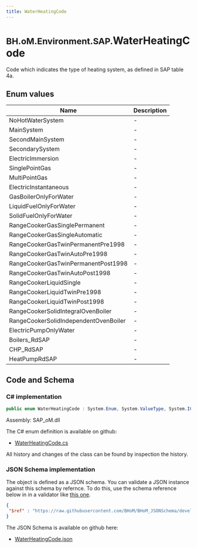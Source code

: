 ```yaml
---
title: WaterHeatingCode
---
```


# <small>BH.oM.Environment.SAP.</small>**WaterHeatingCode**

Code which indicates the type of heating system, as defined in SAP table 4a.

## Enum values

| Name            | Description                                                    |
|-----------------|----------------------------------------------------------------|
| NoHotWaterSystem |  -  |
| MainSystem |  -  |
| SecondMainSystem |  -  |
| SecondarySystem |  -  |
| ElectricImmersion |  -  |
| SinglePointGas |  -  |
| MultiPointGas |  -  |
| ElectricInstantaneous |  -  |
| GasBoilerOnlyForWater |  -  |
| LiquidFuelOnlyForWater |  -  |
| SolidFuelOnlyForWater |  -  |
| RangeCookerGasSinglePermanent |  -  |
| RangeCookerGasSingleAutomatic |  -  |
| RangeCookerGasTwinPermanentPre1998 |  -  |
| RangeCookerGasTwinAutoPre1998 |  -  |
| RangeCookerGasTwinPermanentPost1998 |  -  |
| RangeCookerGasTwinAutoPost1998 |  -  |
| RangeCookerLiquidSingle |  -  |
| RangeCookerLiquidTwinPre1998 |  -  |
| RangeCookerLiquidTwinPost1998 |  -  |
| RangeCookerSolidIntegralOvenBoiler |  -  |
| RangeCookerSolidIndependentOvenBoiler |  -  |
| ElectricPumpOnlyWater |  -  |
| Boilers_RdSAP |  -  |
| CHP_RdSAP |  -  |
| HeatPumpRdSAP |  -  |


## Code and Schema

### C# implementation

``` C# title="C#"
public enum WaterHeatingCode : System.Enum, System.ValueType, System.IComparable, System.ISpanFormattable, System.IFormattable, System.IConvertible
```

Assembly: SAP_oM.dll

The C# enum definition is available on github:

- [WaterHeatingCode.cs](https://github.com/BHoM/SAP_Toolkit/blob/develop/SAP_oM/Enums\WaterHeatingCode.cs)

All history and changes of the class can be found by inspection the history.
### JSON Schema implementation

The object is defined as a JSON schema. You can validate a JSON instance against this schema by refernce. To do this, use the schema reference below in in a validator like [this one](https://www.jsonschemavalidator.net/).

``` json title="JSON Schema"
{
 "$ref" : "https://raw.githubusercontent.com/BHoM/BHoM_JSONSchema/develop/SAP_oM/SAP/WaterHeatingCode.json"
}
```

The JSON Schema is available on github here:

- [WaterHeatingCode.json](https://github.com/BHoM/BHoM_JSONSchema/blob/develop/SAP_oM/SAP/WaterHeatingCode.json)
